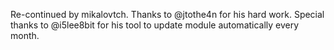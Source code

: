 Re-continued by mikalovtch. Thanks to @jtothe4n for his hard work.
Special thanks to @i5lee8bit for his tool to update module automatically every month.